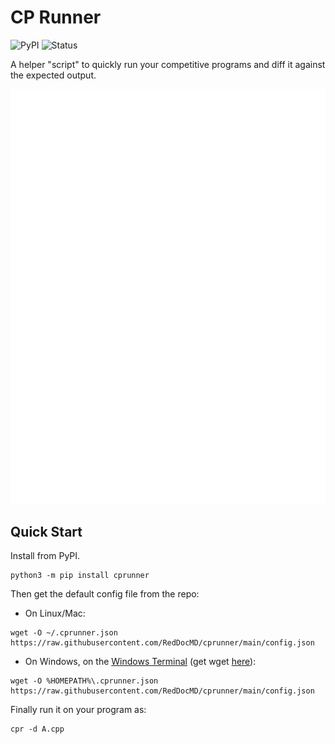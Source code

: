 # CP Runner

![PyPI](https://img.shields.io/pypi/v/cprunner)
![Status](https://img.shields.io/pypi/status/cprunner)

A helper "script" to quickly run your competitive programs and diff it against the expected output.

![terminal_img](./assets/cprunner1x.svg)

## Quick Start

Install from PyPI.

```shell
python3 -m pip install cprunner
```

Then get the default config file from the repo:

- On Linux/Mac:

```shell
wget -O ~/.cprunner.json https://raw.githubusercontent.com/RedDocMD/cprunner/main/config.json
```

- On Windows, on the [Windows Terminal](https://github.com/microsoft/terminal) (get wget [here](http://gnuwin32.sourceforge.net/packages/wget.htm)):

```shell
wget -O %HOMEPATH%\.cprunner.json https://raw.githubusercontent.com/RedDocMD/cprunner/main/config.json
```

Finally run it on your program as:

```shell
cpr -d A.cpp
```
